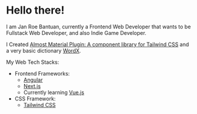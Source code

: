 # Hello there!

I am Jan Roe Bantuan, currently a Frontend Web Developer that wants to be Fullstack Web Developer, and also Indie Game Developer.

I Created [Almost Material Plugin: A component library for Tailwind CSS](https://github.com/Cramzzzberry/almost-material-plugin) and a very basic dictionary [WordX](https://github.com/Cramzzzberry/wordx).

My Web Tech Stacks:
- Frontend Frameworks:
    - [Angular](https://angular.io/)
    - [Next.js](https://nextjs.org/)
    - Currently learning [Vue.js](https://vuejs.org/)
- CSS Framework:
    - [Tailwind CSS](https://tailwindcss.com/)
